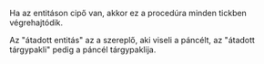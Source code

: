 Ha az entitáson cipő van, akkor ez a procedúra minden tickben végrehajtódik.

Az "átadott entitás" az a szereplő, aki viseli a páncélt, az "átadott tárgypakli" pedig a páncél tárgypaklija.
